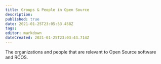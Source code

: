 ```yaml
---
title: Groups & People in Open Source
description: 
published: true
date: 2021-01-25T23:05:53.458Z
tags: 
editor: markdown
dateCreated: 2021-01-25T23:03:43.714Z
---
```


The organizations and people that are relevant to Open Source software and RCOS.
